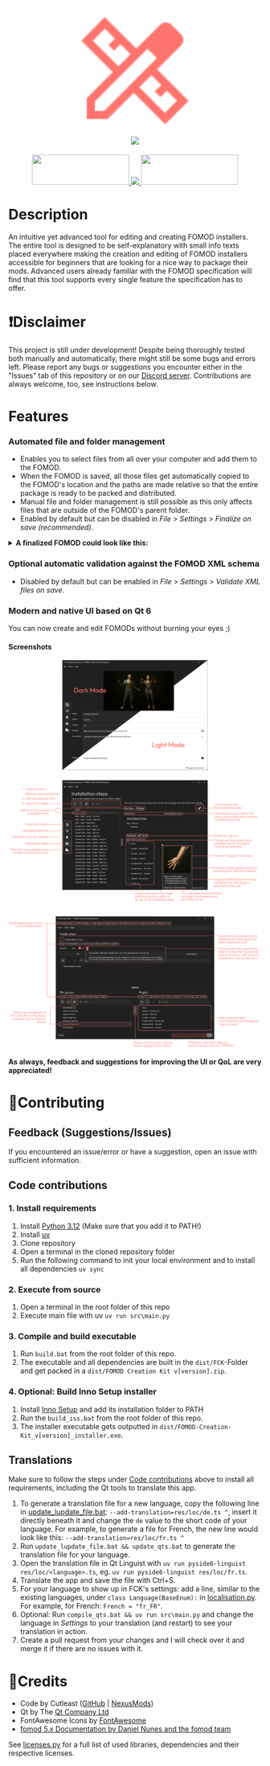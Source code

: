 <p align="center">
  <picture>
    <img alt="" src="res/icons/icon.svg" width=256 height=256>
  </picture>
  <br>
  <img src="https://i.imgur.com/X2DgVAF.png" width="1000px" />
  <br>
  <br>
  <a href="https://discord.gg/pqEHdWDf8z"><img src="https://i.imgur.com/VMdA0q7.png" width="193px" height="60px"/> </a>
  <a href="https://www.nexusmods.com/site/mods/1366"><img src="https://i.imgur.com/STsBXT6.png" height="60px"/> </a>
  <a href="https://ko-fi.com/cutleast"><img src="https://i.imgur.com/KcPrhK5.png" width="193px" height="60px"/> </a>
  <br>
</p>

# Description

An intuitive yet advanced tool for editing and creating FOMOD installers. The entire tool is designed to be self-explanatory with small info texts placed everywhere
making the creation and editing of FOMOD installers accessible for beginners that are looking for a nice way to package their mods.
Advanced users already familiar with the FOMOD specification will find that this tool supports every single feature the specification has to offer.

# ❗Disclaimer

This project is still under development! Despite being thoroughly tested both manually and automatically, there might still be some bugs and errors left.
Please report any bugs or suggestions you encounter either in the "Issues" tab of this repository or on our [Discord server](https://discord.gg/pqEHdWDf8z).
Contributions are always welcome, too, see instructions below.

# Features

### Automated file and folder management

- Enables you to select files from all over your computer and add them to the FOMOD.
- When the FOMOD is saved, all those files get automatically copied to the FOMOD's location and the paths are made relative so that the entire package is ready to be packed and distributed.
- Manual file and folder management is still possible as this only affects files that are outside of the FOMOD's parent folder.
- Enabled by default but can be disabled in *File* > *Settings* > *Finalize on save (recommended)*.

<details>
  <summary><b>A finalized FOMOD could look like this:</b></summary>

```
  fomod/
  ├─ ModuleConfig.xml
  ├─ info.xml
  ├─ ModuleImage/
  │  └─ example.png
  ├─ images/
  │  └─ Example Install Step/
  │     └─ Example Group/
  │        └─ Example Plugin/
  │           └─ example.jpg
  └─ files/
      ├─ install_steps/
      │  └─ Example Install Step/
      │     └─ Example Group/
      │        └─ Example Plugin/
      │           └─ example.esl
      ├─ required_install_files/
      │   ├─ interface/
      │   │  └─ translations/
      │   │     └─ example_english.txt
      │   └─ example.esp
      ├─ conditional_install_files.0/
      │   └─ example_patch.esp
      └─ conditional_install_files.1/
          └─ interface/
              └─ translations/
                  └─ example_german.txt
```

</details>

### Optional automatic validation against the FOMOD XML schema

- Disabled by default but can be enabled in *File* > *Settings* > *Validate XML files on save*.

### Modern and native UI based on Qt 6

You can now create and edit FOMODs without burning your eyes ;)

#### Screenshots

<p align="center">
  <picture>
    <a href="FOMOD-Creation-Kit/blob/master/res/images/README/UI_Light_Dark_1080p.png"><img src="res/images/README/UI_Light_Dark_1080p.png"></a>
  </picture>
  <br>
  <br>
  <picture>
    <a href="FOMOD-Creation-Kit/blob/master/res/images/README/UI_StepListEditorTab_annotated_affinity.png"><img src="res/images/README/UI_StepListEditorTab_annotated_affinity.png"></a>
  </picture>
  <br>
  <br>
  <picture>
    <a href="FOMOD-Creation-Kit/blob/master/res/images/README/UI_InstallStepEditorWidget_annotated.png"><img src="res/images/README/UI_InstallStepEditorWidget_annotated.png"></a>
  </picture>
</p>

**As always, feedback and suggestions for improving the UI or QoL are very appreciated!**

# 🫶Contributing

## Feedback (Suggestions/Issues)

If you encountered an issue/error or have a suggestion, open an issue with sufficient information.

## Code contributions

### 1. Install requirements

1. Install [Python 3.12](https://www.python.org/downloads/) (Make sure that you add it to PATH!)
2. Install [uv](https://github.com/astral-sh/uv#installation)
3. Clone repository
4. Open a terminal in the cloned repository folder
5. Run the following command to init your local environment and to install all dependencies
   `uv sync`

### 2. Execute from source

1. Open a terminal in the root folder of this repo
2. Execute main file with uv
   `uv run src\main.py`

### 3. Compile and build executable

1. Run `build.bat` from the root folder of this repo.
2. The executable and all dependencies are built in the `dist/FCK`-Folder and get packed in a `dist/FOMOD Creation Kit v[version].zip`.

### 4. Optional: Build Inno Setup installer

1. Install [Inno Setup](https://jrsoftware.org/download.php/is.exe) and add its installation folder to PATH
2. Run the `build_iss.bat` from the root folder of this repo.
3. The installer executable gets outputted in `dist/FOMOD-Creation-Kit_v[version]_installer.exe`.

## Translations

Make sure to follow the steps under [Code contributions](#code-contributions) above to install all requirements, including the Qt tools to translate this app.

1. To generate a translation file for a new language, copy the following line in [update_lupdate_file.bat](./update_lupdate_file.bat):
`--add-translation=res/loc/de.ts ^`, insert it directly beneath it and change the `de` value to the short code of your language.
For example, to generate a file for French, the new line would look like this: `--add-translation=res/loc/fr.ts ^`
2. Run `update_lupdate_file.bat && update_qts.bat` to generate the translation file for your language.
3. Open the translation file in Qt Linguist with `uv run pyside6-linguist res/loc/<language>.ts`, eg. `uv run pyside6-linguist res/loc/fr.ts`.
4. Translate the app and save the file with Ctrl+S.
5. For your language to show up in FCK's settings: add a line, similar to the existing languages, under `class Language(BaseEnum):` in [localisation.py](./src/core/utilities/localisation.py). For example, for French: `French = "fr_FR"`.
6. Optional: Run `compile_qts.bat && uv run src\main.py` and change the language in *Settings* to your translation (and restart) to see your translation in action.
7. Create a pull request from your changes and I will check over it and merge it if there are no issues with it.

# 🔗Credits

- Code by Cutleast ([GitHub](https://github.com/Cutleast) | [NexusMods](https://next.nexusmods.com/profile/Cutleast))
- Qt by The [Qt Company Ltd](https://qt.io)
- FontAwesome Icons by [FontAwesome](https://github.com/FortAwesome/Font-Awesome)
- [fomod 5.x Documentation by Daniel Nunes and the fomod team](https://fomod-docs.readthedocs.io/en/latest/index.html)

See [licenses.py](./src/core/utilities/licenses.py) for a full list of used libraries, dependencies and their respective licenses.
